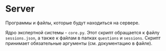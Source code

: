 # Server
Программы и файлы, которые будут находиться на сервере.

Ядро экспертной системы - `core.py`.
Этот скрипт обращается к файлу `sessions.json`, а также к файлам в папках `questions` и `sessions`.
Скрипт принимает обязательные аргументы (см. документацию в файле).